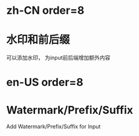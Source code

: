 # zh-CN order=8

# 水印和前后缀

可以添加水印， 为input前后端增加额外内容

# en-US order=8

# Watermark/Prefix/Suffix

Add Watermark/Prefix/Suffix for Input
